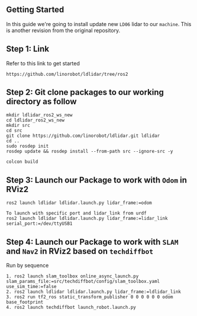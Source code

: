 ## Getting Started 

In this guide we're going to install update new `LD06` lidar to our `machine`. This is another revision from
the original repository.

## Step 1: Link
Refer to this link to get started
```
https://github.com/linorobot/ldlidar/tree/ros2
```

## Step 2: Git clone packages to our working directory as follow
```
mkdir ldlidar_ros2_ws_new
cd ldlidar_ros2_ws_new
mkdir src
cd src
git clone https://github.com/linorobot/ldlidar.git ldlidar
cd ..
sudo rosdep init
rosdep update && rosdep install --from-path src --ignore-src -y

colcon build

```

## Step 3: Launch our Package to work with `Odom` in RViz2
```
ros2 launch ldlidar ldlidar.launch.py lidar_frame:=odom

To launch with specific port and lidar_link from urdf
ros2 launch ldlidar ldlidar.launch.py lidar_frame:=lidar_link serial_port:=/dev/ttyUSB1

```

## Step 4: Launch our Package to work with `SLAM` and `Nav2` in RViz2 based on `techdiffbot`

Run by sequence
```
1. ros2 launch slam_toolbox online_async_launch.py slam_params_file:=src/techdiffbot/config/slam_toolbox.yaml use_sim_time:=false
2. ros2 launch ldlidar ldlidar.launch.py lidar_frame:=ldlidar_link
3. ros2 run tf2_ros static_transform_publisher 0 0 0 0 0 0 odom base_footprint
4. ros2 launch techdiffbot launch_robot.launch.py
```
